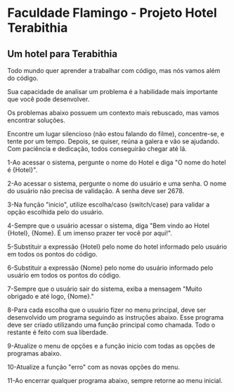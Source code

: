 # Faculdade Flamingo - Projeto Hotel Terabithia

## Um hotel para Terabithia ##

Todo mundo quer aprender a trabalhar com código, mas nós vamos além do código.

Sua capacidade de analisar um problema é a habilidade mais importante que você pode desenvolver.

Os problemas abaixo possuem um contexto mais rebuscado, mas vamos encontrar soluções.

Encontre um lugar silencioso (não estou falando do filme), concentre-se, e tente por um tempo. Depois, se quiser, reúna a galera e vão se ajudando. Com paciência e dedicação, todos conseguirão chegar até lá. 


1-Ao acessar o sistema, pergunte o nome do Hotel e diga "O nome do hotel é {Hotel}".

2-Ao acessar o sistema, pergunte o nome do usuário e uma senha. O nome do usuário não precisa de validação. A senha deve ser 2678.  

3-Na função "inicio", utilize escolha/caso (switch/case) para validar a opção escolhida pelo do usuário.

4-Sempre que o usuário acessar o sistema, diga "Bem vindo ao Hotel {Hotel}, {Nome}. É um imenso prazer ter você por aqui!".

5-Substituir a expressão {Hotel} pelo nome do hotel informado pelo usuário em todos os pontos do código.

6-Substituir a expressão {Nome} pelo nome do usuário informado pelo usuário em todos os pontos do código.

7-Sempre que o usuário sair do sistema, exiba a mensagem "Muito obrigado e até logo, {Nome}."

8-Para cada escolha que o usuário fizer no menu principal, deve ser desenvolvido um programa seguindo as instruções abaixo. Esse programa deve ser criado utilizando uma função principal como chamada. Todo o restante é feito com sua liberdade.

9-Atualize o menu de opções e a função inicio com todas as opções de programas abaixo. 

10-Atualize a função "erro" com as novas opções do menu.

11-Ao encerrar qualquer programa abaixo, sempre retorne ao menu inicial. 
